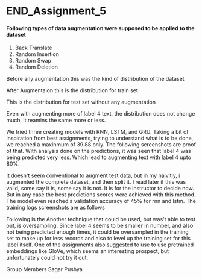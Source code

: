 # END_Assignment_5

#### Following types of data augmentation were supposed to be applied to the dataset
1. Back Translate
2. Random Insertion
3. Random Swap
4. Random Deletion

Before any augmentation this was the kind of distribution of the dataset


After Augmentaion this is the distribution for train set

This is the distribution for test set without any augmentation


Even with augmenting more of label 4 text, the distribution does not change much, it reamins the same more or less.

We tried three creating models with RNN, LSTM, and GRU. Taking a bit of inspiration from best assignments, trying to understand what is to be done, we reached a maxinmum of 39.88 only. The following screenshots are proof of that. 
With analysis done on the predictions, it was seen that label 4 was being predicted very less. Which lead to augmenting text with label 4 upto 80%.

It doesn't seem conventional to augment test data, but in my naivitiy, i augmented the complete dataset, and then split it. I read later if this was valid, some say it is, some say it is not. It is for the instructor to decide now. But in any case the best predictions scores were achieved with this method. The model even reached a validation accuracy of 45% for rnn and lstm. The training logs screenshots are as follows



Following is the 
Another technique that could be used, but was't able to test out, is oversampling. Since label 4 seems to be smaller in number, and also not being predicted enough times, it could be oversampled in the training set to make up for less records and also to level up the training set for this label itself. One of the assignments also suggested to use to use pretrained embeddings like GloVe, which seems an interesting prospect, but unfortunately could not try it out.

Group Members
Sagar
Pushya
